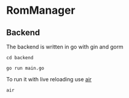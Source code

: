 # RomManager
## Backend
The backend is written in go with gin and gorm

`cd backend`

`go run main.go`

To run it with live reloading use [air](https://github.com/cosmtrek/air)

`air`
